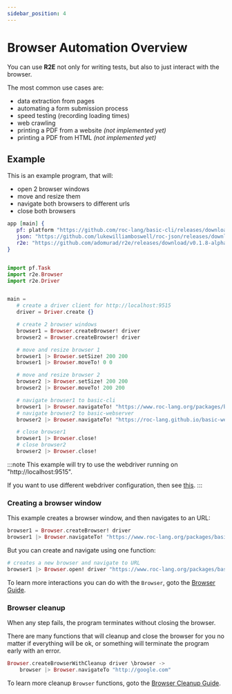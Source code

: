 ```yaml
---
sidebar_position: 4
---
```


# Browser Automation Overview

You can use **R2E** not only for writing tests, but also to just interact with the browser.

The most common use cases are:

- data extraction from pages
- automating a form submission process
- speed testing (recording loading times)
- web crawling
- printing a PDF from a website _(not implemented yet)_
- printing a PDF from HTML _(not implemented yet)_

## Example

This is an example program, that will:

- open 2 browser windows
- move and resize them
- navigate both browsers to different urls
- close both browsers

```elixir title="main.roc"
app [main] {
   pf: platform "https://github.com/roc-lang/basic-cli/releases/download/0.11.0/SY4WWMhWQ9NvQgvIthcv15AUeA7rAIJHAHgiaSHGhdY.tar.br",
   json: "https://github.com/lukewilliamboswell/roc-json/releases/download/0.10.0/KbIfTNbxShRX1A1FgXei1SpO5Jn8sgP6HP6PXbi-xyA.tar.br",
   r2e: "https://github.com/adomurad/r2e/releases/download/v0.1.8-alpha/GAvOhHDCkE5MrD614geTEZDg9KJ1BbUnrUcuCUo1HgU.tar.br",
}


import pf.Task
import r2e.Browser
import r2e.Driver


main =
   # create a driver client for http://localhost:9515
   driver = Driver.create {}

   # create 2 browser windows
   browser1 = Browser.createBrowser! driver
   browser2 = Browser.createBrowser! driver

   # move and resize browser 1
   browser1 |> Browser.setSize! 200 200
   browser1 |> Browser.moveTo! 0 0

   # move and resize browser 2
   browser2 |> Browser.setSize! 200 200
   browser2 |> Browser.moveTo! 200 200

   # navigate browser1 to basic-cli
   browser1 |> Browser.navigateTo! "https://www.roc-lang.org/packages/basic-cli/"
   # navigate browser2 to basic-webserver
   browser2 |> Browser.navigateTo! "https://roc-lang.github.io/basic-webserver/"

   # close browser1
   browser1 |> Browser.close!
   # close browser2
   browser2 |> Browser.close!
```

:::note
This example will try to use the webdriver running on "http://localhost:9515".

If you want to use different webdriver configuration, then see [this](guide/driver).
:::

### Creating a browser window

This example creates a browser window, and then navigates to an URL:

```elixir
browser1 = Browser.createBrowser! driver
browser1 |> Browser.navigateTo! "https://www.roc-lang.org/packages/basic-cli/"
```

But you can create and navigate using one function:

```elixir
# creates a new browser and navigate to URL
browser1 |> Browser.open! driver "https://www.roc-lang.org/packages/basic-cli/"
```

To learn more interactions you can do with the `Browser`, goto the [Browser Guide](guide/browser/intro).

### Browser cleanup

When any step fails, the program terminates without closing the browser.

There are many functions that will cleanup and close the browser for you no matter
if everything will be ok, or something will terminate the program early with an error.

```elixir
Browser.createBrowserWithCleanup driver \browser ->
    browser |> Browser.navigateTo "http://google.com"
```

To learn more cleanup `Browser` functions, goto the [Browser Cleanup Guide](guide/browser/window#creating-navigating-and-closing).
